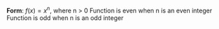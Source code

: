 **Form**: $f(x) = x^n$, where n > 0
Function is even when n is an even integer
Function is odd when n is an odd integer
